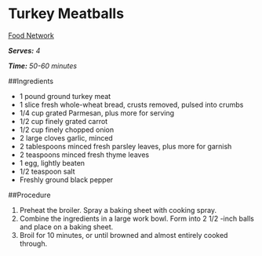 Turkey Meatballs
===========================================================
[Food Network](http://www.foodnetwork.com/recipes/ellie-krieger/turkey-meatballs-with-quick-and-spicy-tomato-sauce-and-whole-wheat-spaghetti-recipe/index.html)

*__Serves:__ 4* 

*__Time:__ 50-60 minutes*

##Ingredients

* 1 pound ground turkey meat
* 1 slice fresh whole-wheat bread, crusts removed, pulsed into crumbs
* 1/4 cup grated Parmesan, plus more for serving
* 1/2 cup finely grated carrot
* 1/2 cup finely chopped onion
* 2 large cloves garlic, minced
* 2 tablespoons minced fresh parsley leaves, plus more for garnish
* 2 teaspoons minced fresh thyme leaves
* 1 egg, lightly beaten
* 1/2 teaspoon salt
* Freshly ground black pepper

##Procedure
1. Preheat the broiler. Spray a baking sheet with cooking spray. 
2. Combine the ingredients in a large work bowl. Form into 2 1/2 -inch balls and place on a baking sheet. 
3. Broil for 10 minutes, or until browned and almost entirely cooked through.
